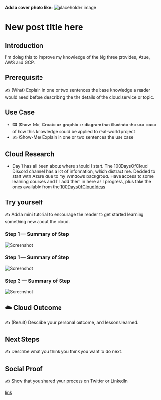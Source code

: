 **Add a cover photo like:**
![placeholder image](https://via.placeholder.com/1200x600)

# New post title here

## Introduction

I'm doing this to improve my knowledge of the big three provides, Azue, AWS and GCP. 

## Prerequisite

✍️ (What) Explain in one or two sentences the base knowledge a reader would need before describing the the details of the cloud service or topic.

## Use Case

- 🖼️ (Show-Me) Create an graphic or diagram that illustrate the use-case of how this knowledge could be applied to real-world project
- ✍️ (Show-Me) Explain in one or two sentences the use case

## Cloud Research

- Day 1 has all been about where should I start. The 100DaysOfCloud Discord channel has a lot of information, which distract me. Decided to start with Azure due to my Windows backgroud. Have access to some learning courses and I'll add them in here as I progress, plus take the ones available from the [100DaysOfCloudIdeas](https://github.com/100DaysOfCloud/100DaysOfCloudIdeas)

## Try yourself

✍️ Add a mini tutorial to encourage the reader to get started learning something new about the cloud.

### Step 1 — Summary of Step

![Screenshot](https://via.placeholder.com/500x300)

### Step 1 — Summary of Step

![Screenshot](https://via.placeholder.com/500x300)

### Step 3 — Summary of Step

![Screenshot](https://via.placeholder.com/500x300)

## ☁️ Cloud Outcome

✍️ (Result) Describe your personal outcome, and lessons learned.

## Next Steps

✍️ Describe what you think you think you want to do next.

## Social Proof

✍️ Show that you shared your process on Twitter or LinkedIn

[link](link)
